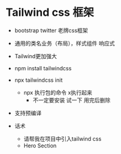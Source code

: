 # Tailwind  css 框架
- bootstrap  twitter 老牌css框架 
- 通用的类名业务（布局），样式组件  响应式
- Tailwind更加强大

- npm install tailwindcss
- npx tailwindcss init
    - npx 执行包的命令  x执行起来
        - 不一定要安装  试一下 用完后删除
- 支持预编译


- 话术
    - 请帮我在项目中引入tailwind css
    - Hero Section 